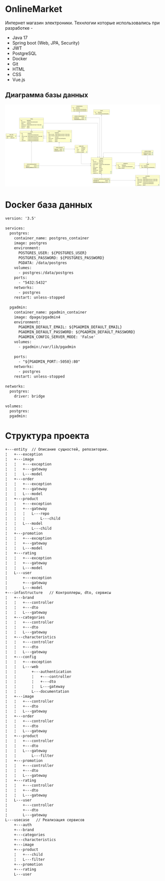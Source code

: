 # OnlineMarket

Интернет магазин электроники.
Технлогии которые использовались при разработке -
<ul>
  <li>Java 17</li>
  <li>Spring boot (Web, JPA, Security)</li>
  <li>JWT</li>
  <li>PostgreSQL</li>
  <li>Docker</li>
  <li>Git</li>
  <li>HTML</li>
  <li>CSS</li>
  <li>Vue.js</li>
</ul>

<h2>
  Диаграмма базы данных
</h2>

<img src="https://github.com/faketri/OnlineMarket/blob/master/assets/DbDiagrams.svg">

# Docker база данных

```
version: '3.5'

services:
  postgres:
    container_name: postgres_container
    image: postgres
    environment:
      POSTGRES_USER: ${POSTGRES_USER}
      POSTGRES_PASSWORD: ${POSTGRES_PASSWORD}
      PGDATA: /data/postgres
    volumes:
      - postgres:/data/postgres
    ports:
      - "5432:5432"
    networks:
      - postgres
    restart: unless-stopped

  pgadmin:
    container_name: pgadmin_container
    image: dpage/pgadmin4
    environment:
      PGADMIN_DEFAULT_EMAIL: ${PGADMIN_DEFAULT_EMAIL}
      PGADMIN_DEFAULT_PASSWORD: ${PGADMIN_DEFAULT_PASSWORD}
      PGADMIN_CONFIG_SERVER_MODE: 'False'
    volumes:
      - pgadmin:/var/lib/pgadmin

    ports:
      - "${PGADMIN_PORT:-5050}:80"
    networks:
      - postgres
    restart: unless-stopped

networks:
  postgres:
    driver: bridge

volumes:
  postgres:
  pgadmin:
```

# Структура проекта 

```
+---entity  // Описание сущностей, репозитории.
¦   +---exception
¦   +---image
¦   ¦   +---exception
¦   ¦   +---gateway
¦   ¦   L---model
¦   +---order
¦   ¦   +---exception
¦   ¦   +---gateway
¦   ¦   L---model
¦   +---product
¦   ¦   +---exception
¦   ¦   +---gateway
¦   ¦   ¦   L---repo
¦   ¦   ¦       L---child
¦   ¦   L---model
¦   ¦       L---child
¦   +---promotion
¦   ¦   +---exception
¦   ¦   +---gateway
¦   ¦   L---model
¦   +---rating
¦   ¦   +---exception
¦   ¦   +---gateway
¦   ¦   L---model
¦   L---user
¦       +---exception
¦       +---gateway
¦       L---model
+---infastructure   // Контроллеры, dto, сервисы
¦   +---brand
¦   ¦   +---controller
¦   ¦   +---dto
¦   ¦   L---gateway
¦   +---categories
¦   ¦   +---controller
¦   ¦   +---dto
¦   ¦   L---gateway
¦   +---characteristics
¦   ¦   +---controller
¦   ¦   +---dto
¦   ¦   L---gateway
¦   +---config
¦   ¦   +---exception
¦   ¦   L---web
¦   ¦       +---authentication
¦   ¦       ¦   +---controller
¦   ¦       ¦   +---dto
¦   ¦       ¦   L---gateway
¦   ¦       L---documentation
¦   +---image
¦   ¦   +---controller
¦   ¦   +---dto
¦   ¦   L---gateway
¦   +---order
¦   ¦   +---controller
¦   ¦   +---dto
¦   ¦   L---gateway
¦   +---product
¦   ¦   +---controller
¦   ¦   +---dto
¦   ¦   L---gateway
¦   ¦       L---filter
¦   +---promotion
¦   ¦   +---controller
¦   ¦   +---dto
¦   ¦   L---gateway
¦   +---rating
¦   ¦   +---controller
¦   ¦   +---dto
¦   ¦   L---gateway
¦   L---user
¦       +---controller
¦       +---dto
¦       L---gateway
L---usecase   // Реализация сервисов
    +---auth
    +---brand
    +---categories
    +---characteristics
    +---image
    +---product
    ¦   +---child
    ¦   L---filter
    +---promotion
    +---rating
    L---user
```
